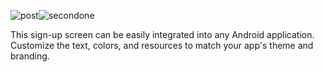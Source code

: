 ![post](https://github.com/OussemaNehdi/Firebase-Integrated-Sign-Up-Screen-Design--No-Copyright-/assets/157837589/bac7d6ea-9904-400b-9024-1c74fbd6a567)![secondone](https://github.com/OussemaNehdi/Firebase-Integrated-Sign-Up-Screen-Design--No-Copyright-/assets/157837589/d45bf651-6abc-4038-8b78-9a9be31e9507)

This sign-up screen can be easily integrated into any Android application. Customize the text, colors, and resources to match your app's theme and branding.
